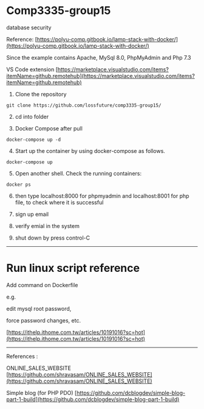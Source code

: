 # Comp3335-group15
database security

Reference: [https://polyu-comp.gitbook.io/lamp-stack-with-docker/](https://polyu-comp.gitbook.io/lamp-stack-with-docker/)

Since the example contains  Apache, MySql 8.0, PhpMyAdmin and Php 7.3

VS Code extension
[https://marketplace.visualstudio.com/items?itemName=github.remotehub](https://marketplace.visualstudio.com/items?itemName=github.remotehub)

1. Clone the repository
```
git clone https://github.com/lossfuture/comp3335-group15/
```
2. cd into folder

3. Docker Compose after pull 
```
docker-compose up -d
```
4. Start up the container by using docker-compose as follows.
```
docker-compose up
```
5. Open another shell. Check the running containers:
```
docker ps
```
6. then type localhost:8000 for phpmyadmin and  localhost:8001 for php file, to check where it is successful

7. sign up email

8. verify emial in the system


9. shut down by press control-C
---
# Run linux script reference

Add command on Dockerfile

e.g. 

edit mysql root password,

force password changes, etc.

[https://ithelp.ithome.com.tw/articles/10191016?sc=hot](https://ithelp.ithome.com.tw/articles/10191016?sc=hot)

----
References :

ONLINE_SALES_WEBSITE
[https://github.com/shravasam/ONLINE_SALES_WEBSITE](https://github.com/shravasam/ONLINE_SALES_WEBSITE)

Simple blog (for PHP PDO)
[https://github.com/dcblogdev/simple-blog-part-1-build](https://github.com/dcblogdev/simple-blog-part-1-build)

